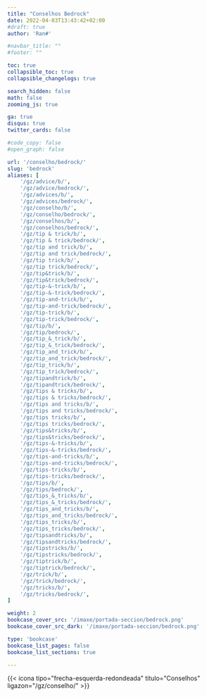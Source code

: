```yaml
---
title: "Conselhos Bedrock"
date: 2022-04-03T13:43:42+02:00
#draft: true
author: 'Ran#'

#navbar_title: ""
#footer: ""

toc: true
collapsible_toc: true
collapsible_changelogs: true

search_hidden: false
math: false
zooming_js: true

ga: true
disqus: true
twitter_cards: false

#code_copy: false
#open_graph: false

url: '/conselho/bedrock/'
slug: 'bedrock'
aliases: [
    '/gz/advice/b/',
    '/gz/advice/bedrock/',
    '/gz/advices/b/',
    '/gz/advices/bedrock/',
    '/gz/conselho/b/',
    '/gz/conselho/bedrock/',
    '/gz/conselhos/b/',
    '/gz/conselhos/bedrock/',
    '/gz/tip & trick/b/',
    '/gz/tip & trick/bedrock/',
    '/gz/tip and trick/b/',
    '/gz/tip and trick/bedrock/',
    '/gz/tip trick/b/',
    '/gz/tip trick/bedrock/',
    '/gz/tip&trick/b/',
    '/gz/tip&trick/bedrock/',
    '/gz/tip-&-trick/b/',
    '/gz/tip-&-trick/bedrock/',
    '/gz/tip-and-trick/b/',
    '/gz/tip-and-trick/bedrock/',
    '/gz/tip-trick/b/',
    '/gz/tip-trick/bedrock/',
    '/gz/tip/b/',
    '/gz/tip/bedrock/',
    '/gz/tip_&_trick/b/',
    '/gz/tip_&_trick/bedrock/',
    '/gz/tip_and_trick/b/',
    '/gz/tip_and_trick/bedrock/',
    '/gz/tip_trick/b/',
    '/gz/tip_trick/bedrock/',
    '/gz/tipandtrick/b/',
    '/gz/tipandtrick/bedrock/',
    '/gz/tips & tricks/b/',
    '/gz/tips & tricks/bedrock/',
    '/gz/tips and tricks/b/',
    '/gz/tips and tricks/bedrock/',
    '/gz/tips tricks/b/',
    '/gz/tips tricks/bedrock/',
    '/gz/tips&tricks/b/',
    '/gz/tips&tricks/bedrock/',
    '/gz/tips-&-tricks/b/',
    '/gz/tips-&-tricks/bedrock/',
    '/gz/tips-and-tricks/b/',
    '/gz/tips-and-tricks/bedrock/',
    '/gz/tips-tricks/b/',
    '/gz/tips-tricks/bedrock/',
    '/gz/tips/b/',
    '/gz/tips/bedrock/',
    '/gz/tips_&_tricks/b/',
    '/gz/tips_&_tricks/bedrock/',
    '/gz/tips_and_tricks/b/',
    '/gz/tips_and_tricks/bedrock/',
    '/gz/tips_tricks/b/',
    '/gz/tips_tricks/bedrock/',
    '/gz/tipsandtricks/b/',
    '/gz/tipsandtricks/bedrock/',
    '/gz/tipstricks/b/',
    '/gz/tipstricks/bedrock/',
    '/gz/tiptrick/b/',
    '/gz/tiptrick/bedrock/',
    '/gz/trick/b/',
    '/gz/trick/bedrock/',
    '/gz/tricks/b/',
    '/gz/tricks/bedrock/',
]

weight: 2
bookcase_cover_src: '/imaxe/portada-seccion/bedrock.png'
bookcase_cover_src_dark: '/imaxe/portada-seccion/bedrock.png'

type: 'bookcase'
bookcase_list_pages: false
bookcase_list_sections: true

---
```


{{< icona tipo="frecha-esquerda-redondeada" titulo="Conselhos" ligazon="/gz/conselho/" >}}
